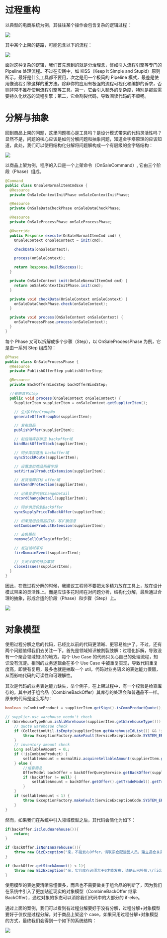# 过程重构

以典型的电商系统为例，其往往某个操作会包含复杂的逻辑过程：

![](https://assets.ng-tech.icu/item/20230420134319.png)

其中某个上架的链路，可能包含以下的流程：

![](https://assets.ng-tech.icu/item/20230426174300.png)

面对这种复杂的逻辑，我们首先想到的就是分治理念，譬如引入流程引擎等专门的 Pipeline 处理流程。不过在实践中，如 KISS（Keep It Simple and Stupid）原则所示，最好是什么工具都不要用，次之是用一个极简的 Pipeline 模式，最差是使用像流程引擎这样的重方法。除非你的应用有极强的流程可视化和编排的诉求，否则非常不推荐使用流程引擎等工具。第一，它会引入额外的复杂度，特别是那些需要持久化状态的流程引擎；第二，它会割裂代码，导致阅读代码的不顺畅。

# 分解与抽象

回到商品上架的问题，这里问题核心是工具吗？是设计模式带来的代码灵活性吗？显然不是，问题的核心应该是如何分解问题和抽象问题，知道金字塔原理的应该知道，此处，我们可以使用结构化分解将问题解构成一个有层级的金字塔结构：

![](https://assets.ng-tech.icu/item/20230426101710.png)

以商品上架为例，程序的入口是一个上架命令（OnSaleCommand）, 它由三个阶段（Phase）组成。

```java
@Command
public class OnSaleNormalItemCmdExe {
  @Resource
  private OnSaleContextInitPhase onSaleContextInitPhase;

  @Resource
  private OnSaleDataCheckPhase onSaleDataCheckPhase;

  @Resource
  private OnSaleProcessPhase onSaleProcessPhase;

  @Override
  public Response execute(OnSaleNormalItemCmd cmd) {
    OnSaleContext onSaleContext = init(cmd);

    checkData(onSaleContext);

    process(onSaleContext);

    return Response.buildSuccess();
  }

  private OnSaleContext init(OnSaleNormalItemCmd cmd) {
    return onSaleContextInitPhase.init(cmd);
  }

  private void checkData(OnSaleContext onSaleContext) {
    onSaleDataCheckPhase.check(onSaleContext);
  }

  private void process(OnSaleContext onSaleContext) {
    onSaleProcessPhase.process(onSaleContext);
  }
}
```

每个 Phase 又可以拆解成多个步骤（Step），以 OnSaleProcessPhase 为例，它是由一系列 Step 组成的：

```java
@Phase
public class OnSaleProcessPhase {
  @Resource
  private PublishOfferStep publishOfferStep;

  @Resource
  private BackOfferBindStep backOfferBindStep;

  //省略其它step
  public void process(OnSaleContext onSaleContext) {
    SupplierItem supplierItem = onSaleContext.getSupplierItem();

    // 生成OfferGroupNo
    generateOfferGroupNo(supplierItem);

    // 发布商品
    publishOffer(supplierItem);

    // 前后端库存绑定 backoffer域
    bindBackOfferStock(supplierItem);

    // 同步库存路由 backoffer域
    syncStockRoute(supplierItem);

    // 设置虚拟商品拓展字段
    setVirtualProductExtension(supplierItem);

    // 发货保障打标 offer域
    markSendProtection(supplierItem);

    // 记录变更内容ChangeDetail
    recordChangeDetail(supplierItem);

    // 同步供货价到BackOffer
    syncSupplyPriceToBackOffer(supplierItem);

    // 如果是组合商品打标，写扩展信息
    setCombineProductExtension(supplierItem);

    // 去售罄标
    removeSellOutTag(offerId);

    // 发送领域事件
    fireDomainEvent(supplierItem);

    // 关闭关联的待办事项
    closeIssues(supplierItem);
  }
}
```

因此，在做过程分解的时候，我建议工程师不要把太多精力放在工具上，放在设计模式带来的灵活性上。而是应该多花时间在对问题分析，结构化分解，最后通过合理的抽象，形成合适的阶段（Phase）和步骤（Step）上。

![](https://assets.ng-tech.icu/item/20230426100534.png)

# 对象模型

使用过程分解之后的代码，已经比以前的代码更清晰、更容易维护了。不过，还有两个问题值得我们去关注一下。首先是领域知识被割裂肢解：过程化拆解，导致没有一个聚合领域知识的地方。每个 Use Case 的代码只关心自己的处理流程，知识没有沉淀。相同的业务逻辑会在多个 Use Case 中被重复实现，导致代码重复度高，即使有复用，最多也就是抽取一个 util，代码对业务语义的表达能力很弱，从而影响代码的可读性和可理解性。

其次是代码的业务表达能力缺失，举个例子，在上架过程中，有一个校验是检查库存的，其中对于组合品（CombineBackOffer）其库存的处理会和普通品不一样。原来的代码是这么写的：

```java
boolean isCombineProduct = supplierItem.getSign().isCombProductQuote();

// supplier.usc warehouse needn't check
if (WarehouseTypeEnum.isAliWarehouse(supplierItem.getWarehouseType())) {
    // quote warehosue check
    if (CollectionUtil.isEmpty(supplierItem.getWarehouseIdList()) && !isCombineProduct) {
        throw ExceptionFactory.makeFault(ServiceExceptionCode.SYSTEM_ERROR, "亲，不能发布Offer，请联系仓配运营人员，建立品仓关系！");
    }
    // inventory amount check
    Long sellableAmount = 0L;
    if (!isCombineProduct) {
        sellableAmount = normalBiz.acquireSellableAmount(supplierItem.getBackOfferId(), supplierItem.getWarehouseIdList());
    } else {
        //组套商品
        OfferModel backOffer = backOfferQueryService.getBackOffer(supplierItem.getBackOfferId());
        if (backOffer != null) {
            sellableAmount = backOffer.getOffer().getTradeModel().getTradeCondition().getAmountOnSale();
        }
    }
    if (sellableAmount < 1) {
        throw ExceptionFactory.makeFault(ServiceExceptionCode.SYSTEM_ERROR, "亲，实仓库存必须大于0才能发布，请确认已补货.\r[id:" + supplierItem.getId() + "]");
    }
}
```

然而，如果我们在系统中引入领域模型之后，其代码会简化为如下：

```java
if(backOffer.isCloudWarehouse()){
    return;
}

if (backOffer.isNonInWarehouse()){
    throw new BizException("亲，不能发布Offer，请联系仓配运营人员，建立品仓关系！");
}

if (backOffer.getStockAmount() < 1){
    throw new BizException("亲，实仓库存必须大于0才能发布，请确认已补货.\r[id:" + backOffer.getSupplierItem().getCspuCode() + "]");
}
```

使用模型的表达要清晰易懂很多，而且也不需要做关于组合品的判断了，因为我们在系统中引入了更加贴近现实的对象模型（CombineBackOffer 继承 BackOffer），通过对象的多态可以消除我们代码中的大部分的 if-else。

通过上面的案例，我们可以看到有过程分解要好于没有分解，过程分解+对象模型要好于仅仅是过程分解。对于商品上架这个 case，如果采用过程分解+对象模型的方式，最终我们会得到一个如下的系统结构：

![](https://assets.ng-tech.icu/item/20230420134256.png)
